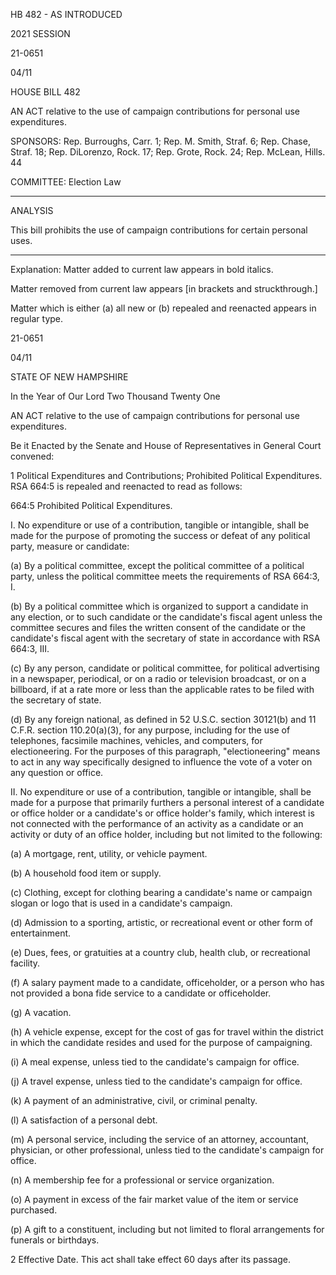  HB 482 - AS INTRODUCED

 

 

2021 SESSION

 21-0651

 04/11

 

HOUSE BILL 482

 

AN ACT relative to the use of campaign contributions for personal use expenditures.

 

SPONSORS: Rep. Burroughs, Carr. 1; Rep. M. Smith, Straf. 6; Rep. Chase, Straf. 18; Rep. DiLorenzo, Rock. 17; Rep. Grote, Rock. 24; Rep. McLean, Hills. 44

 

COMMITTEE: Election Law

 

-----------------------------------------------------------------

 

ANALYSIS

 

 This bill prohibits the use of campaign contributions for certain personal uses.

 

- - - - - - - - - - - - - - - - - - - - - - - - - - - - - - - - - - - - - - - - - - - - - - - - - - - - - - - - - - - - - - - - - - - - - - - - - - - 

 

Explanation: Matter added to current law appears in bold italics.

 Matter removed from current law appears [in brackets and struckthrough.]

 Matter which is either (a) all new or (b) repealed and reenacted appears in regular type.

 21-0651

 04/11

 

STATE OF NEW HAMPSHIRE

 

In the Year of Our Lord Two Thousand Twenty One

 

AN ACT relative to the use of campaign contributions for personal use expenditures.

 

Be it Enacted by the Senate and House of Representatives in General Court convened:

 

 1 Political Expenditures and Contributions; Prohibited Political Expenditures. RSA 664:5 is repealed and reenacted to read as follows:

 664:5 Prohibited Political Expenditures. 

 I. No expenditure or use of a contribution, tangible or intangible, shall be made for the purpose of promoting the success or defeat of any political party, measure or candidate: 

 (a) By a political committee, except the political committee of a political party, unless the political committee meets the requirements of RSA 664:3, I. 

 (b) By a political committee which is organized to support a candidate in any election, or to such candidate or the candidate's fiscal agent unless the committee secures and files the written consent of the candidate or the candidate's fiscal agent with the secretary of state in accordance with RSA 664:3, III. 

 (c) By any person, candidate or political committee, for political advertising in a newspaper, periodical, or on a radio or television broadcast, or on a billboard, if at a rate more or less than the applicable rates to be filed with the secretary of state. 

 (d) By any foreign national, as defined in 52 U.S.C. section 30121(b) and 11 C.F.R. section 110.20(a)(3), for any purpose, including for the use of telephones, facsimile machines, vehicles, and computers, for electioneering. For the purposes of this paragraph, "electioneering" means to act in any way specifically designed to influence the vote of a voter on any question or office.

 II. No expenditure or use of a contribution, tangible or intangible, shall be made for a purpose that primarily furthers a personal interest of a candidate or office holder or a candidate's or office holder's family, which interest is not connected with the performance of an activity as a candidate or an activity or duty of an office holder, including but not limited to the following:

 (a) A mortgage, rent, utility, or vehicle payment.

 (b) A household food item or supply.

 (c) Clothing, except for clothing bearing a candidate's name or campaign slogan or logo that is used in a candidate's campaign.

 (d) Admission to a sporting, artistic, or recreational event or other form of entertainment.

 (e) Dues, fees, or gratuities at a country club, health club, or recreational facility.

 (f) A salary payment made to a candidate, officeholder, or a person who has not provided a bona fide service to a candidate or officeholder. 

 (g) A vacation.

 (h) A vehicle expense, except for the cost of gas for travel within the district in which the candidate resides and used for the purpose of campaigning.

 (i) A meal expense, unless tied to the candidate's campaign for office.

 (j) A travel expense, unless tied to the candidate's campaign for office.

 (k) A payment of an administrative, civil, or criminal penalty.

 (l) A satisfaction of a personal debt.

 (m) A personal service, including the service of an attorney, accountant, physician, or other professional, unless tied to the candidate's campaign for office.

 (n) A membership fee for a professional or service organization.

 (o) A payment in excess of the fair market value of the item or service purchased.

 (p) A gift to a constituent, including but not limited to floral arrangements for funerals or birthdays.

 2 Effective Date. This act shall take effect 60 days after its passage.

